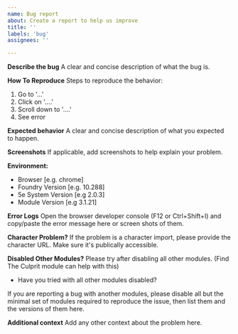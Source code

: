 ```yaml
---
name: Bug report
about: Create a report to help us improve
title: ''
labels: 'bug'
assignees: ''

---
```


**Describe the bug**
A clear and concise description of what the bug is.

**How To Reproduce**
Steps to reproduce the behavior:
1. Go to '...'
2. Click on '....'
3. Scroll down to '....'
4. See error

**Expected behavior**
A clear and concise description of what you expected to happen.

**Screenshots**
If applicable, add screenshots to help explain your problem.

**Environment:**
 - Browser [e.g. chrome]
 - Foundry Version [e.g. 10.288]
 - 5e System Version [e.g 2.0.3]
 - Module Version [e.g 3.1.21]

**Error Logs**
Open the browser developer console (F12 or Ctrl+Shift+I) and copy/paste the error message here or screen shots of them.

**Character Problem?**
If the problem is a character import, please provide the character URL. Make sure it's publically accessible.

**Disabled Other Modules?**
Please try after disabling all other modules. (Find The Culprit module can help with this)

- Have you tried with all other modules disabled?

If you are reporting a bug with another modules, please disable all but the minimal set of modules required to reproduce the issue, then list them and the versions of them here.

**Additional context**
Add any other context about the problem here.

